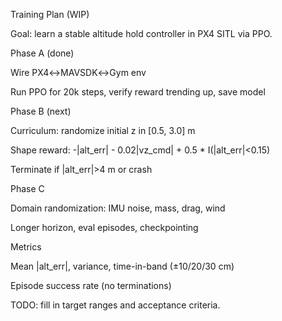 
Training Plan (WIP)

Goal: learn a stable altitude hold controller in PX4 SITL via PPO.

Phase A (done)

Wire PX4↔MAVSDK↔Gym env

Run PPO for 20k steps, verify reward trending up, save model

Phase B (next)

Curriculum: randomize initial z in [0.5, 3.0] m

Shape reward: -|alt_err| - 0.02|vz_cmd| + 0.5 * I(|alt_err|<0.15)

Terminate if |alt_err|>4 m or crash

Phase C

Domain randomization: IMU noise, mass, drag, wind

Longer horizon, eval episodes, checkpointing

Metrics

Mean |alt_err|, variance, time-in-band (±10/20/30 cm)

Episode success rate (no terminations)

TODO: fill in target ranges and acceptance criteria.
